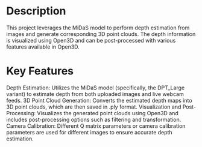 # Description
This project leverages the MiDaS model to perform depth estimation from images and generate corresponding 3D point clouds. The depth information is visualized using Open3D and can be post-processed with various features available in Open3D.

# Key Features
 Depth Estimation: Utilizes the MiDaS model (specifically, the DPT_Large variant) to estimate depth from both uploaded images and live webcam feeds.
 3D Point Cloud Generation: Converts the estimated depth maps into 3D point clouds, which are then saved in .ply format.
 Visualization and Post-Processing: Visualizes the generated point clouds using Open3D and includes post-processing options such as filtering and transformation.
 Camera Calibration: Different Q matrix parameters or camera calibration parameters are used for different images to ensure accurate depth estimation.
